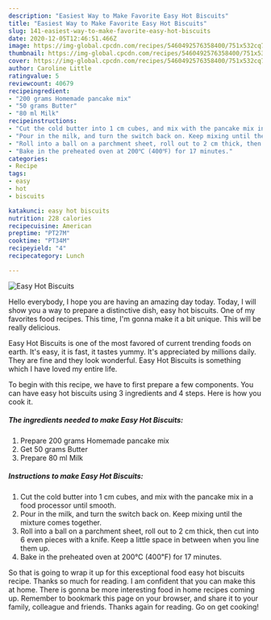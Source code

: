 ```yaml
---
description: "Easiest Way to Make Favorite Easy Hot Biscuits"
title: "Easiest Way to Make Favorite Easy Hot Biscuits"
slug: 141-easiest-way-to-make-favorite-easy-hot-biscuits
date: 2020-12-05T12:46:51.466Z
image: https://img-global.cpcdn.com/recipes/5460492576358400/751x532cq70/easy-hot-biscuits-recipe-main-photo.jpg
thumbnail: https://img-global.cpcdn.com/recipes/5460492576358400/751x532cq70/easy-hot-biscuits-recipe-main-photo.jpg
cover: https://img-global.cpcdn.com/recipes/5460492576358400/751x532cq70/easy-hot-biscuits-recipe-main-photo.jpg
author: Caroline Little
ratingvalue: 5
reviewcount: 40679
recipeingredient:
- "200 grams Homemade pancake mix"
- "50 grams Butter"
- "80 ml Milk"
recipeinstructions:
- "Cut the cold butter into 1 cm cubes, and mix with the pancake mix in a food processor until smooth."
- "Pour in the milk, and turn the switch back on. Keep mixing until the mixture comes together."
- "Roll into a ball on a parchment sheet, roll out to 2 cm thick, then cut into 6 even pieces with a knife. Keep a little space in between when you line them up."
- "Bake in the preheated oven at 200℃ (400℉) for 17 minutes."
categories:
- Recipe
tags:
- easy
- hot
- biscuits

katakunci: easy hot biscuits 
nutrition: 228 calories
recipecuisine: American
preptime: "PT27M"
cooktime: "PT34M"
recipeyield: "4"
recipecategory: Lunch

---
```



![Easy Hot Biscuits](https://img-global.cpcdn.com/recipes/5460492576358400/751x532cq70/easy-hot-biscuits-recipe-main-photo.jpg)

Hello everybody, I hope you are having an amazing day today. Today, I will show you a way to prepare a distinctive dish, easy hot biscuits. One of my favorites food recipes. This time, I'm gonna make it a bit unique. This will be really delicious.



Easy Hot Biscuits is one of the most favored of current trending foods on earth. It's easy, it is fast, it tastes yummy. It's appreciated by millions daily. They are fine and they look wonderful. Easy Hot Biscuits is something which I have loved my entire life.


To begin with this recipe, we have to first prepare a few components. You can have easy hot biscuits using 3 ingredients and 4 steps. Here is how you cook it.

<!--inarticleads1-->

##### The ingredients needed to make Easy Hot Biscuits:

1. Prepare 200 grams Homemade pancake mix
1. Get 50 grams Butter
1. Prepare 80 ml Milk




<!--inarticleads2-->

##### Instructions to make Easy Hot Biscuits:

1. Cut the cold butter into 1 cm cubes, and mix with the pancake mix in a food processor until smooth.
1. Pour in the milk, and turn the switch back on. Keep mixing until the mixture comes together.
1. Roll into a ball on a parchment sheet, roll out to 2 cm thick, then cut into 6 even pieces with a knife. Keep a little space in between when you line them up.
1. Bake in the preheated oven at 200℃ (400℉) for 17 minutes.




So that is going to wrap it up for this exceptional food easy hot biscuits recipe. Thanks so much for reading. I am confident that you can make this at home. There is gonna be more interesting food in home recipes coming up. Remember to bookmark this page on your browser, and share it to your family, colleague and friends. Thanks again for reading. Go on get cooking!
